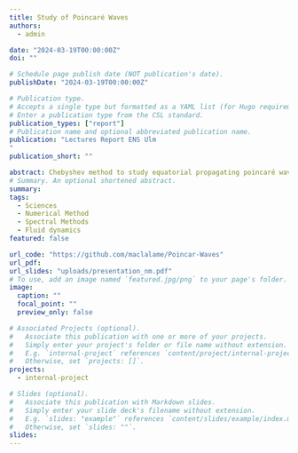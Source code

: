```yaml
---
title: Study of Poincaré Waves
authors:
  - admin

date: "2024-03-19T00:00:00Z"
doi: ""

# Schedule page publish date (NOT publication's date).
publishDate: "2024-03-19T00:00:00Z"

# Publication type.
# Accepts a single type but formatted as a YAML list (for Hugo requirements).
# Enter a publication type from the CSL standard.
publication_types: ["report"]
# Publication name and optional abbreviated publication name.
publication: "Lectures Report ENS Ulm
"
publication_short: ""

abstract: Chebyshev method to study equatorial propagating poincaré waves
# Summary. An optional shortened abstract.
summary:
tags:
  - Sciences
  - Numerical Method
  - Spectral Methods
  - Fluid dynamics
featured: false

url_code: "https://github.com/maclalame/Poincar-Waves"
url_pdf:
url_slides: "uploads/presentation_nm.pdf"
# To use, add an image named `featured.jpg/png` to your page's folder.
image:
  caption: ""
  focal_point: ""
  preview_only: false

# Associated Projects (optional).
#   Associate this publication with one or more of your projects.
#   Simply enter your project's folder or file name without extension.
#   E.g. `internal-project` references `content/project/internal-project/index.md`.
#   Otherwise, set `projects: []`.
projects:
  - internal-project

# Slides (optional).
#   Associate this publication with Markdown slides.
#   Simply enter your slide deck's filename without extension.
#   E.g. `slides: "example"` references `content/slides/example/index.md`.
#   Otherwise, set `slides: ""`.
slides:
---
```

